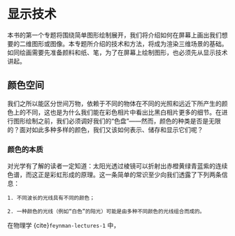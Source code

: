 # 显示技术

本书的第一个专题将围绕简单图形绘制展开，我们将介绍如何在屏幕上画出我们想要的二维图形或图像。本专题所介绍的技术和方法，将成为渲染三维场景的基础。如同绘画需要先准备颜料和纸、笔，为了在屏幕上绘制图形，也必须先从显示技术讲起。

## 颜色空间

我们之所以能区分世间万物，依赖于不同的物体在不同的光照和远近下所产生的颜色上的不同，这也是为什么我们能在彩色相片中看出比黑白相片更多的细节。在进行图形绘制之前，我们必须调好我们的“色盘”——然而，颜色的种类是否是无限的？面对如此多种多样的颜色，我们又该如何表示、储存和显示它们呢？

### 颜色的本质

对光学有了解的读者一定知道：太阳光透过棱镜可以折射出赤橙黄绿青蓝紫的连续色谱，而这正是彩虹形成的原理。这一条简单的常识至少向我们透露了下列两条信息：

```{prf:observation}
1. 不同波长的光线具有不同的颜色；

2. 一种颜色的光线（例如“白色”的阳光）可能是由多种不同颜色的光线组合而成的。
```

在物理学 {cite}`feynman-lectures-1` 中，
